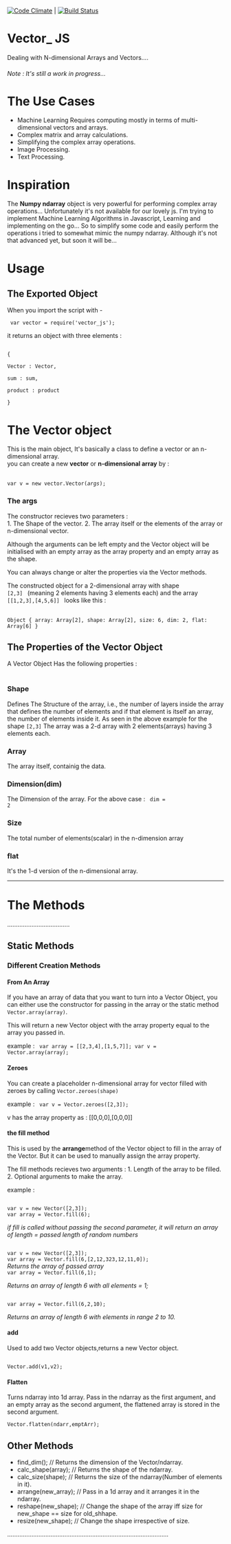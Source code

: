 [![Code Climate](https://codeclimate.com/github/AbT10/Vector_JS/badges/gpa.svg)](https://codeclimate.com/github/AbT10/Vector_JS) | [![Build Status](https://travis-ci.org/AbT10/Vector_JS.svg?branch=master)](https://travis-ci.org/AbT10/Vector_JS)

# Vector_ JS
Dealing with N-dimensional Arrays and Vectors....<br />
<h6>Note : It's still a work in progress...</h6>

# The Use Cases

* Machine Learning Requires computing mostly in terms of multi-dimensional vectors and arrays.
* Complex matrix and array calculations.
* Simplifying the complex array operations.
* Image Processing.
* Text Processing.


# Inspiration 

<p>
The <b>Numpy ndarray</b> object is very powerful for performing complex array operations... Unfortunately it's not available for our lovely js.
I'm trying to implement Machine Learning Algorithms in Javascript, Learning and implementing on the go...
So to simplify some code and easily perform the operations i tried to somewhat mimic the numpy ndarray.
Although it's not that advanced yet, but soon it will be...
</p>

# Usage

<h2><b> The Exported Object </b></h2>

<p> When you import the script with - </p>
<code> var vector = require('vector_js');</code>

it returns an object with three elements : 

<code>
{<br />
Vector : Vector,<br />
sum : sum,<br />
product : product<br />
}
</code>

<h1><b> The Vector object </b></h1>

<p> This is the main object, It's basically a class to define a vector or an n-dimensional array.
<br />
you can create a new <b>vector</b> or <b>n-dimensional array</b> by : <br /><br />

<code> 
var v = new vector.Vector(<em>args</em>);
</code>

<h3> <b> The args </b></h3>
<p>
The constructor recieves two parameters : <br />
1. The Shape of the vector.
2. The array itself or the elements of the array or n-dimensional vector.

Although the arguments can be left empty and the Vector object will be initialised with an empty array as the array property and an empty array as the shape.

You can always change or alter the properties via the Vector methods.

</p>

The constructed object for a 2-dimensional array with shape <code> [2,3] </code> 
(meaning 2 elements having 3 elements each)
and the array <code> [[1,2,3],[4,5,6]] </code> looks like this : <br /><br />
<code>
Object { array: Array[2], shape: Array[2], size: 6, dim: 2, flat: Array[6] }
</code>

<h2><b>The Properties of the Vector Object</b></h2>

A Vector Object Has the following properties : <br />
<br />
<h3><b>Shape</b></h3>

Defines The Structure of the array, i.e., the number of layers inside the array that defines the number of elements and if that element is itself an array, the number of elements inside it.
As seen in the above example for the shape <code>[2,3]</code> The array was a 2-d array with 2 elements(arrays) having 3 elements each.

<h3><b>Array</b></h3>

The array itself, containig the data.

<h3><b>Dimension(dim)</b></h3>

The Dimension of the array. For the above case : <code> dim = 2</code>

<h3><b>Size</b></h3>

The total number of elements(scalar) in the n-dimension array

<h3><b>flat</b></h3>

It's the 1-d version of the n-dimensional array.

***************************************************************************************************************************************

<h1><b> The Methods </b></h1>
....................................

<h2><b>Static Methods</b></h2>

<h3><b>Different Creation Methods</b></h3>

<h4>From An Array</h4>

If you have an array of data that you want to turn into a Vector Object, you can either use the
constructor for passing in the array or the static method <code>Vector.array(array)</code>.

This will return a new Vector object with the array property equal to the array you passed in.

example : 
<code>
var array = [[2,3,4],[1,5,7]];
var v = Vector.array(array);
</code>

<h4>Zeroes</h4>

You can create a placeholder n-dimensional array for vector filled with zeroes by calling
<code>Vector.zeroes(shape)</code>

example :
<code>
var v = Vector.zeroes([2,3]);
</code>

v has the array property as : [[0,0,0],[0,0,0]]
<h4>the <b>fill</b> method</h4>

This is used by the <b>arrange</b>method of the Vector object to fill in the array of the Vector.
But it can be used to manually assign the array property.

The fill methods recieves two arguments : 1. Length of the array to be filled.
                                          2. Optional arguments to make the array.

example :

<code>
var v = new Vector([2,3]);
var array = Vector.fill(6);
</code>

<i>if fill is called without passing the second parameter, it will return an array of length = passed length of random numbers   </i>

<code>
var v = new Vector([2,3]);
var array = Vector.fill(6,[2,12,323,12,11,0]);
</code>
<i> Returns the array of passed array</i>

<code>
var array = Vector.fill(6,1);
</code>

<i>Returns an array of length 6 with all elements = 1;</i>

<code>
var array = Vector.fill(6,2,10);
</code>

<i>Returns an array of length 6 with elements in range 2 to 10.</i>

<h4>add</h4>

Used to add two Vector objects,returns a new Vector object.

<code>
Vector.add(v1,v2);
</code>

<h4>Flatten</h4>

Turns ndarray into 1d array. Pass in the ndarray as the first argument, and an empty array as the second argument,
the flattened array is stored in the second argument.

<code>Vector.flatten(ndarr,emptArr);</code>


<h2>Other Methods</h2>

* find_dim(); // Returns the dimension of the Vector/ndarray.
* calc_shape(array); // Returns the shape of the ndarray.
* calc_size(shape); // Returns the size of the ndarray(Number of elements in it).
* arrange(new_array); // Pass in a 1d array and it arranges it in the ndarray.
* reshape(new_shape); // Change the shape of the array iff size for new_shape == size for old_shhape.
* resize(new_shape); // Change the shape irrespective of size.


.............................................................................................







